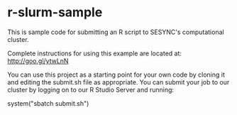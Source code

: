 r-slurm-sample
==============

This is sample code for submitting an R script to SESYNC's computational cluster. 

Complete instructions for using this example are located at: http://goo.gl/ytwLnN

You can use this project as a starting point for your own code by cloning it and editing the submit.sh file as appropriate. You can submit your job to our cluster by logging on to our R Studio Server and running:

system("sbatch submit.sh") 
